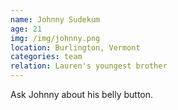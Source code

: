```yaml
---
name: Johnny Sudekum
age: 21
img: /img/johnny.png
location: Burlington, Vermont
categories: team
relation: Lauren's youngest brother
---
```


Ask Johnny about his belly button.